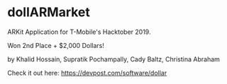 # dollARMarket
ARKit Application for T-Mobile's Hacktober 2019.

Won 2nd Place + $2,000 Dollars!

by Khalid Hossain, Supratik Pochampally, Cady Baltz, Christina Abraham

Check it out here: https://devpost.com/software/dollar
